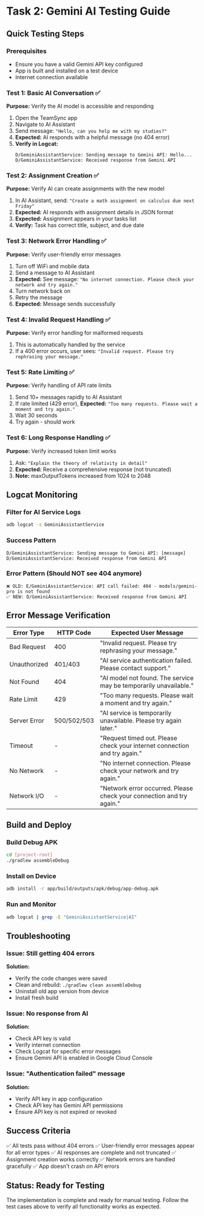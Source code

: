 # Task 2: Gemini AI Testing Guide

## Quick Testing Steps

### Prerequisites
- Ensure you have a valid Gemini API key configured
- App is built and installed on a test device
- Internet connection available

### Test 1: Basic AI Conversation ✅
**Purpose:** Verify the AI model is accessible and responding

1. Open the TeamSync app
2. Navigate to AI Assistant
3. Send message: `"Hello, can you help me with my studies?"`
4. **Expected:** AI responds with a helpful message (no 404 error)
5. **Verify in Logcat:**
   ```
   D/GeminiAssistantService: Sending message to Gemini API: Hello...
   D/GeminiAssistantService: Received response from Gemini API
   ```

### Test 2: Assignment Creation ✅
**Purpose:** Verify AI can create assignments with the new model

1. In AI Assistant, send: `"Create a math assignment on calculus due next Friday"`
2. **Expected:** AI responds with assignment details in JSON format
3. **Expected:** Assignment appears in your tasks list
4. **Verify:** Task has correct title, subject, and due date

### Test 3: Network Error Handling ✅
**Purpose:** Verify user-friendly error messages

1. Turn off WiFi and mobile data
2. Send a message to AI Assistant
3. **Expected:** See message: `"No internet connection. Please check your network and try again."`
4. Turn network back on
5. Retry the message
6. **Expected:** Message sends successfully

### Test 4: Invalid Request Handling ✅
**Purpose:** Verify error handling for malformed requests

1. This is automatically handled by the service
2. If a 400 error occurs, user sees: `"Invalid request. Please try rephrasing your message."`

### Test 5: Rate Limiting ✅
**Purpose:** Verify handling of API rate limits

1. Send 10+ messages rapidly to AI Assistant
2. If rate limited (429 error), **Expected:** `"Too many requests. Please wait a moment and try again."`
3. Wait 30 seconds
4. Try again - should work

### Test 6: Long Response Handling ✅
**Purpose:** Verify increased token limit works

1. Ask: `"Explain the theory of relativity in detail"`
2. **Expected:** Receive a comprehensive response (not truncated)
3. **Note:** maxOutputTokens increased from 1024 to 2048

## Logcat Monitoring

### Filter for AI Service Logs
```bash
adb logcat -s GeminiAssistantService
```

### Success Pattern
```
D/GeminiAssistantService: Sending message to Gemini API: [message]
D/GeminiAssistantService: Received response from Gemini API
```

### Error Pattern (Should NOT see 404 anymore)
```
❌ OLD: E/GeminiAssistantService: API call failed: 404 - models/gemini-pro is not found
✅ NEW: D/GeminiAssistantService: Received response from Gemini API
```

## Error Message Verification

| Error Type | HTTP Code | Expected User Message |
|------------|-----------|----------------------|
| Bad Request | 400 | "Invalid request. Please try rephrasing your message." |
| Unauthorized | 401/403 | "AI service authentication failed. Please contact support." |
| Not Found | 404 | "AI model not found. The service may be temporarily unavailable." |
| Rate Limit | 429 | "Too many requests. Please wait a moment and try again." |
| Server Error | 500/502/503 | "AI service is temporarily unavailable. Please try again later." |
| Timeout | - | "Request timed out. Please check your internet connection and try again." |
| No Network | - | "No internet connection. Please check your network and try again." |
| Network I/O | - | "Network error occurred. Please check your connection and try again." |

## Build and Deploy

### Build Debug APK
```bash
cd [project-root]
./gradlew assembleDebug
```

### Install on Device
```bash
adb install -r app/build/outputs/apk/debug/app-debug.apk
```

### Run and Monitor
```bash
adb logcat | grep -E "GeminiAssistantService|AI"
```

## Troubleshooting

### Issue: Still getting 404 errors
**Solution:** 
- Verify the code changes were saved
- Clean and rebuild: `./gradlew clean assembleDebug`
- Uninstall old app version from device
- Install fresh build

### Issue: No response from AI
**Solution:**
- Check API key is valid
- Verify internet connection
- Check Logcat for specific error messages
- Ensure Gemini API is enabled in Google Cloud Console

### Issue: "Authentication failed" message
**Solution:**
- Verify API key in app configuration
- Check API key has Gemini API permissions
- Ensure API key is not expired or revoked

## Success Criteria

✅ All tests pass without 404 errors
✅ User-friendly error messages appear for all error types
✅ AI responses are complete and not truncated
✅ Assignment creation works correctly
✅ Network errors are handled gracefully
✅ App doesn't crash on API errors

## Status: Ready for Testing

The implementation is complete and ready for manual testing. Follow the test cases above to verify all functionality works as expected.
